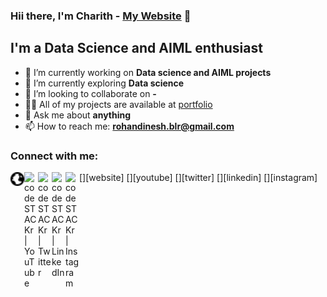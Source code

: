 ### Hii there, I'm Charith - [My Website](https://pc-website.netlify.app/) 👋
 

## I'm a Data Science and AIML enthusiast

- 🔭 I’m currently working on **Data science and AIML projects**
- 🌱 I’m currently exploring **Data science**
- 👯 I’m looking to collaborate on **-**
- 👨‍💻 All of my projects are available at [portfolio]()
- 💬 Ask me about **anything**
- 📫 How to reach me: **rohandinesh.blr@gmail.com**

### Connect with me:

[<img align="left" alt="codeSTACKr.com" width="22px" src="https://raw.githubusercontent.com/iconic/open-iconic/master/svg/globe.svg" />][website]
[<img align="left" alt="codeSTACKr | YouTube" width="22px" src="https://cdn.jsdelivr.net/npm/simple-icons@v3/icons/youtube.svg" />][youtube]
[<img align="left" alt="codeSTACKr | Twitter" width="22px" src="https://cdn.jsdelivr.net/npm/simple-icons@v3/icons/twitter.svg" />][twitter]
[<img align="left" alt="codeSTACKr | LinkedIn" width="22px" src="https://cdn.jsdelivr.net/npm/simple-icons@v3/icons/linkedin.svg" />][linkedin]
[<img align="left" alt="codeSTACKr | Instagram" width="22px" src="https://cdn.jsdelivr.net/npm/simple-icons@v3/icons/instagram.svg" />][instagram]

<br />
